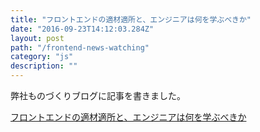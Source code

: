 ```yaml
---
title: "フロントエンドの適材適所と、エンジニアは何を学ぶべきか"
date: "2016-09-23T14:12:03.284Z"
layout: post
path: "/frontend-news-watching"
category: "js"
description: ""
---
```


弊社ものづくりブログに記事を書きました。

[フロントエンドの適材適所と、エンジニアは何を学ぶべきか](https://medium.com/kaizen-product-team/%E3%83%95%E3%83%AD%E3%83%B3%E3%83%88%E3%82%A8%E3%83%B3%E3%83%89%E3%81%AE%E9%81%A9%E6%9D%90%E9%81%A9%E6%89%80%E3%81%A8-%E3%82%A8%E3%83%B3%E3%82%B8%E3%83%8B%E3%82%A2%E3%81%AF%E4%BD%95%E3%82%92%E5%AD%A6%E3%81%B6%E3%81%B9%E3%81%8D%E3%81%8B-da41ae68bff2#.3yxqp7lzl)
